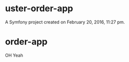 uster-order-app
===============

A Symfony project created on February 20, 2016, 11:27 pm.
# order-app
OH Yeah
